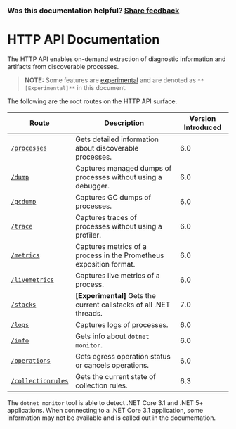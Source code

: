 
### Was this documentation helpful? [Share feedback](https://www.research.net/r/DGDQWXH?src=documentation%2Fapi%2FREADME)

# HTTP API Documentation

The HTTP API enables on-demand extraction of diagnostic information and artifacts from discoverable processes.

>**NOTE:** Some features are [experimental](./../experimental.md) and are denoted as `**[Experimental]**` in this document.

The following are the root routes on the HTTP API surface.

| Route | Description | Version Introduced |
|---|---|---|
| [`/processes`](processes.md) | Gets detailed information about discoverable processes. | 6.0 |
| [`/dump`](dump.md) | Captures managed dumps of processes without using a debugger. | 6.0 |
| [`/gcdump`](gcdump.md) | Captures GC dumps of processes. | 6.0 |
| [`/trace`](trace.md) | Captures traces of processes without using a profiler. | 6.0 |
| [`/metrics`](metrics.md) | Captures metrics of a process in the Prometheus exposition format. | 6.0 |
| [`/livemetrics`](livemetrics.md) | Captures live metrics of a process. | 6.0 |
  [`/stacks`](stacks.md) | **[Experimental]** Gets the current callstacks of all .NET threads. | 7.0 |
| [`/logs`](logs.md) | Captures logs of processes. | 6.0 |
| [`/info`](info.md) | Gets info about `dotnet monitor`. | 6.0 |
| [`/operations`](operations.md) | Gets egress operation status or cancels operations. | 6.0 |
| [`/collectionrules`](collectionrules.md) | Gets the current state of collection rules. | 6.3 |

The `dotnet monitor` tool is able to detect .NET Core 3.1 and .NET 5+ applications. When connecting to a .NET Core 3.1 application, some information may not be available and is called out in the documentation.
